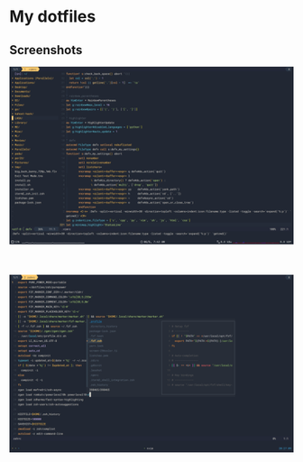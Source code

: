 # My dotfiles
## Screenshots
![Alt text](https://raw.githubusercontent.com/li-shihao/dotfiles/master/screenshots/Screenshot%202019-06-06%20at%207.43.21%20AM.png)
<br/><br/>
<br/><br/>
![Alt text](https://raw.githubusercontent.com/li-shihao/dotfiles/master/screenshots/Screenshot%202019-06-08%20at%208.27.11%20PM.png)


